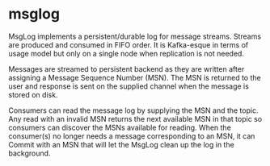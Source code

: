 # msglog
MsgLog implements a persistent/durable log for message streams. Streams are produced
and consumed in FIFO order. It is Kafka-esque in terms of usage model but only
on a single node when replication is not needed.

Messages are streamed to persistent backend as they are written after assigning
a Message Sequence Number (MSN). The MSN is returned to the user and response
is sent on the supplied channel when the message is stored on disk.

Consumers can read the message log by supplying the MSN and the topic.
Any read with an invalid MSN returns the next available MSN in that topic so
consumers can discover the MSNs available for reading. When the consumer(s)
no longer needs a message corresponding to an MSN, it can Commit with an MSN
that will let the MsgLog clean up the log in the background.

